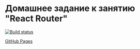 # Домашнее задание к занятию "React Router"

[![Build status](https://ci.appveyor.com/api/projects/status/7hppofhu443x6r0f?svg=true)](https://ci.appveyor.com/project/edelsid/router)

[GitHub Pages](https://edelsid.github.io/router/)